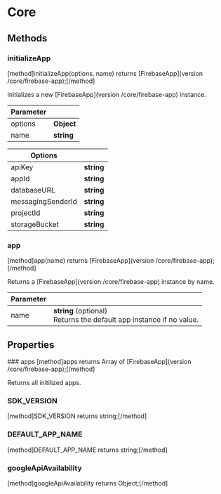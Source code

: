 # Core

## Methods

### initializeApp
[method]initializeApp(options, name) returns [FirebaseApp](version /core/firebase-app);[/method]

Initializes a new [FirebaseApp](version /core/firebase-app) instance.

| Parameter |         |
| --------- | ------- |
| options   | **Object** |
| name   | **string** |

| Options |           |
| --------- | ------- |
| apiKey   | **string** |
| appId   | **string** |
| databaseURL   | **string** |
| messagingSenderId   | **string** |
| projectId   | **string** |
| storageBucket   | **string** |

### app
[method]app(name) returns [FirebaseApp](version /core/firebase-app);[/method]

Returns a [FirebaseApp](version /core/firebase-app) instance by name.

| Parameter |         |
| --------- | ------- |
| name   | **string** (optional) <br /> Returns the default app instance if no value. |

## Properties

### apps
[method]apps returns Array of [FirebaseApp](version /core/firebase-app);[/method]

Returns all initilized apps.

### SDK_VERSION
[method]SDK_VERSION returns string;[/method]

### DEFAULT_APP_NAME
[method]DEFAULT_APP_NAME returns string;[/method]

### googleApiAvailability
[method]googleApiAvailability returns Object;[/method]
